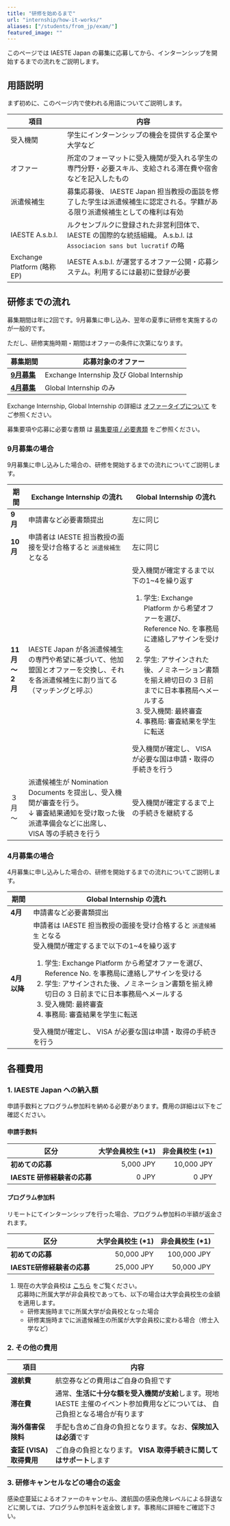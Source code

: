 ```yaml
---
title: "研修を始めるまで"
url: "internship/how-it-works/"
aliases: ["/students/from_jp/exam/"]
featured_image: ""
---
```

このページでは IAESTE Japan の募集に応募してから、インターンシップを開始するまでの流れをご説明します。

## 用語説明

まず初めに、このページ内で使われる用語についてご説明します。

| 項目                         | 内容                                                                 |
| --------------------------- | ------------------------------------------------------------------- |
| 受入機関                     | 学生にインターンシップの機会を提供する企業や大学など |
| オファー                     | 所定のフォーマットに受入機関が受入れる学生の専門分野・必要スキル、支給される滞在費や宿舎などを記入したもの |
| 派遣候補生                   | 募集応募後、 IAESTE Japan 担当教授の面談を修了した学生は派遣候補生に認定される。学籍がある限り派遣候補生としての権利は有効 |
| IAESTE A.s.b.l.            | ルクセンブルクに登録された非営利団体で、 IAESTE の国際的な統括組織。 A.s.b.l. は `Associacion sans but lucratif` の略 |
| Exchange Platform (略称 EP) | IAESTE A.s.b.l. が運営するオファー公開・応募システム。利用するには最初に登録が必要 |

## 研修までの流れ

募集期間は年に2回です。9月募集に申し込み、翌年の夏季に研修を実施するのが一般的です。

ただし、研修実施時期・期間はオファーの条件に次第になります。

| 募集期間 | 応募対象のオファー |
| ------ | ------- |
| **[9月募集](#9月募集の場合)** | Exchange Internship 及び Global Internship |
| **[4月募集](#4月募集の場合)**  | Global Internship のみ |

Exchange Internship, Global Internship の詳細は [オファータイプについて](offers.md) をご参照ください。

募集要項や応募に必要な書類 は [募集要項 / 必要書類](required-docs.md) をご参照ください。

### 9月募集の場合

9月募集に申し込みした場合の、研修を開始するまでの流れについてご説明します。

| 期間      | Exchange Internship の流れ           | Global Internship の流れ |
| -------- | ----------------------------------- | ----------------------- |
| **9月**      | 申請書など必要書類提出                  | 左に同じ                  |
| **10月**     | 申請者は IAESTE 担当教授の面接を受け合格すると `派遣候補生` となる | 左に同じ |
| **11月～<br>2月**  | IAESTE Japan が各派遣候補生の専門や希望に基づいて、他加盟国とオファーを交換し、それを各派遣候補生に割り当てる（マッチングと呼ぶ） | 受入機関が確定するまで以下の1~4を繰り返す<ol><li>学生: Exchange Platform から希望オファーを選び、 Reference No. を事務局に連絡しアサインを受ける</li><li>学生: アサインされた後、ノミネーション書類を揃え締切日の 3 日前までに日本事務局へメールする</li><li>受入機関: 最終審査</li><li>事務局: 審査結果を学生に転送</li></ol>受入機関が確定し、 VISA が必要な国は申請・取得の手続きを行う |
| ３月<br>～  | 派遣候補生が Nomination Documents を提出し、受入機関が審査を行う。<br>↓ 審査結果通知を受け取った後<br>派遣準備会などに出席し、 VISA 等の手続きを行う | 受入機関が確定するまで上の手続きを継続する |

### 4月募集の場合

4月募集に申し込みした場合の、研修を開始するまでの流れについてご説明します。

| 期間      | Global Internship の流れ             |
| -------- | ----------------------------------- |
| **4月**      | 申請書など必要書類提出                  |
| **4月以降**    | 申請者は IAESTE 担当教授の面接を受け合格すると `派遣候補生` となる<br>受入機関が確定するまで以下の1~4を繰り返す<ol><li>学生: Exchange Platform から希望オファーを選び、 Reference No. を事務局に連絡しアサインを受ける</li><li>学生: アサインされた後、ノミネーション書類を揃え締切日の 3 日前までに日本事務局へメールする</li><li>受入機関: 最終審査</li><li>事務局: 審査結果を学生に転送</li></ol>受入機関が確定し、 VISA が必要な国は申請・取得の手続きを行う |

## 各種費用

### 1. IAESTE Japan への納入額

申請手数料とプログラム参加料を納める必要があります。費用の詳細は以下をご確認ください。

#### 申請手数料

| 区分  | 大学会員校生 (*1) | 非会員校生 (*1) |
| -------------------- | --------: | ---------: |
| **初めての応募**           | 5,000 JPY | 10,000 JPY |
| **IAESTE 研修経験者の応募** | 0 JPY     | 0 JPY      |

#### プログラム参加料

リモートにてインターンシップを行った場合、プログラム参加料の半額が返金されます。

| 区分  | 大学会員校生 (*1) | 非会員校生 (*1) |
| -----------------| ---------: | ----------: |
| **初めての応募**          | 50,000 JPY | 100,000 JPY |
| **IAESTE研修経験者の応募** | 25,000 JPY | 50,000 JPY  |

1. 現在の大学会員校は [こちら](members.md) をご覧ください。<br>応募時に所属大学が非会員校であっても、以下の場合は大学会員校生の金額を適用します。
   - 研修実施時までに所属大学が会員校となった場合
   - 研修実施時までに派遣候補生の所属が大学会員校に変わる場合（修士入学など）

### 2. その他の費用

| 項目               | 内容                |
| ------------------ | ------------------ |
| **渡航費**              | 航空券などの費用はご自身の負担です |
| **滞在費**              | 通常、**生活に十分な額を受入機関が支給**します。現地 IAESTE 主催のイベント参加費用などについては、 自己負担となる場合が有ります |
| **海外傷害保険料**       | 手配も含めご自身の負担となります。なお、**保険加入は必須**です |
| **査証 (VISA) 取得費用** | ご自身の負担となります。 **VISA 取得手続きに関してはサポート**します |

### 3. 研修キャンセルなどの場合の返金

感染症蔓延によるオファーのキャンセル、渡航国の感染危険レベルによる辞退などに関しては、プログラム参加料を返金致します。事務局に詳細をご確認下さい。
